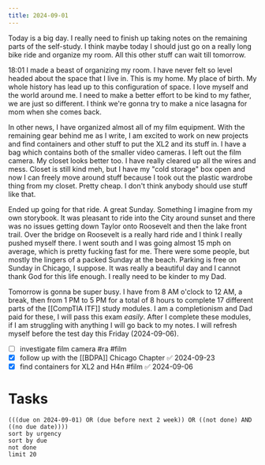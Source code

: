 ```yaml
---
title: 2024-09-01
---
```


Today is a big day. I really need to finish up taking notes on the remaining parts of the self-study. I think maybe today I should just go on a really long bike ride and organize my room. All this other stuff can wait till tomorrow.

18:01 I made a beast of organizing my room. I have never felt so level headed about the space that I live in. This is my home. My place of birth. My whole history has lead up to this configuration of space. I love myself and the world around me. I need to make a better effort to be kind to my father, we are just so different. I think we're gonna try to make a nice lasagna for mom when she comes back. 

In other news, I have organized almost all of my film equipment. With the remaining gear behind me as I write, I am excited to work on new projects and find containers and other stuff to put the XL2 and its stuff in. I have a bag which contains both of the smaller video cameras. I left out the film camera. My closet looks better too. I have really cleared up all the wires and mess. Closet is still kind meh, but I have my "cold storage" box open and now I can freely move around stuff because I took out the plastic wardrobe thing from my closet. Pretty cheap. I don't think anybody should use stuff like that.

Ended up going for that ride. A great Sunday. Something I imagine from my own storybook. It was pleasant to ride into the City around sunset and there was no issues getting down Taylor  onto Roosevelt and then the lake front trail. Over the bridge on Roosevelt is a really hard ride and I think I really pushed myself there. I went south and I was going almost 15 mph on average, which is pretty fucking fast for me. There were some people, but mostly the lingers of a packed Sunday at the beach. Parking is free on Sunday in Chicago, I suppose. It was really a beautiful day and I cannot thank God for this life enough. I really need to be kinder to my Dad. 

Tomorrow is gonna be super busy. I have from 8 AM o'clock to 12 AM, a break, then from 1 PM to 5 PM for a total of 8 hours to complete 17 different parts of the [[CompTIA ITF]] study modules. I am a completionism and Dad paid for these, I will pass this exam *easily*. After I complete these modules, if I am struggling with anything I will go back to my notes. I will refresh myself before the test day this Friday (2024-09-06). 

- [ ] investigate film camera #ra #film
- [x] follow up with the [[BDPA]] Chicago Chapter ✅ 2024-09-23
- [x] find containers for XL2 and H4n #film ✅ 2024-09-06
# Tasks
```tasks
(((due on 2024-09-01) OR (due before next 2 week)) OR ((not done) AND ((no due date))))
sort by urgency
sort by due
not done
limit 20
```